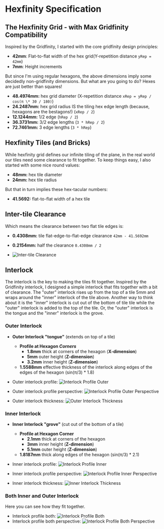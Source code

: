 # Hexfinity Specification

## The Hexfinity Grid - with Max Gridfinity Compatibility

Inspired by the Gridfinity, I started with the core gridfinity design principles:

- **42mm**: Flat-to-flat width of the hex grid(Y-repetition distance `yRep = 42mm`)
- **7mm**: Height increments

But since I'm using regular hexagons, the above dimensions imply some decidedly non-gridfinity dimensions. But what are you going to do? Hexes are just better than squares!

- **48.4974mm:** hex grid diameter (X-repetition distance `xRep = yRep / cos(π \* 30 / 180)`)
- **24.2487mm:** hex grid radius IS the tiling hex edge length (because, hexagons are the bestagons!) (`xRep / 2`)
- **12.1244mm:** 1/2 edge (`hRep / 2`)
- **36.3731mm:** 3/2 edge lengths (`3 * hRep / 2`)
- **72.7461mm:** 3 edge lengths (`3 * hRep`)

## Hexfinity Tiles (and Bricks)

While hexfinity grid defines our infinite tiling of the plane, in the real world our tiles need some clearance to fit together. To keep things easy, I also started with some nice round values:

- **48mm:** hex tile diameter
- **24mm:** hex tile radius

But that in turn implies these hex-tacular numbers:

- **41.5692:** flat-to-flat width of a hex tile

## Inter-tile Clearance

Which means the clearance between two flat tile edges is:

- **0.4308mm:** tile flat-edge-to-flat-edge clearance `42mm - 41.5692mm`
- **0.2154mm:** half the clearance `0.4308mm / 2`

- ![Inter-tile Clearance](./diagrams/tiling-clearance-2.png)

## Interlock

The interlock is the key to making the tiles fit together. Inspired by the Gridfinity interlock, I designed a simple interlock that fits together with a bit of clearance. The "outer" interlock rises up from the top of a tile 5mm and wraps around the "inner" interlock of the tile above. Another way to think about it is the "inner" interlock is cut out of the bottom of tile tile while the "outer" interlock is added to the top of the tile. Or, the "outer" interlock is the tongue and the "inner" interlock is the grove.

### Outer Interlock

- **Outer Interlock "tongue"** (extends on top of a tile)

  - **Profile at Hexagon _Corners_**
    - **1.8mm** thick at corners of the hexagon (**X-dimension**)
    - **5mm** outer height (**Z-dimension**)
    - **3.2mm** inner height (**Z-dimension**)
  - **1.5588mm** effective thickness of the interlock along edges of the edges of the hexagon (sin(π/3) \* 1.8)

- Outer interlock profile: ![Interlock Profile Outer](./diagrams/interlock-profile-outer.png)
- Outer interlock profile perspective: ![Interlock Profile Outer Perspective](./diagrams/interlock-profile-perspective-outer.png)
- Outer interlock thickness: ![Outer Interlock Thickness](./diagrams/interlock-thickness-outer.png)

### Inner Interlock

- **Inner Interlock "grove"** (cut out of the bottom of a tile)

  - **Profile at Hexagon Corner**
    - **2.1mm** thick at corners of the hexagon
    - **3mm** inner height (**Z-dimension**)
    - **5.1mm** outer height (**Z-dimension**)
  - **1.8187mm** thick along edges of the hexagon (sin(π/3) \* 2.1)

- Inner interlock profile: ![Interlock Profile Inner](./diagrams/interlock-profile-inner.png)
- Inner interlock profile perspective: ![Interlock Profile Inner Perspective](./diagrams/interlock-profile-perspective-inner.png)
- Inner interlock thickness: ![Inner Interlock Thickness](./diagrams/interlock-thickness-inner.png)

### Both Inner and Outer Interlock

Here you can see how they fit together.

- Interlock profile both: ![Interlock Profile Both](./diagrams/interlock-profile-both.png)
- Interlock profile both perspective: ![Interlock Profile Both Perspective](./diagrams/interlock-profile-perspective-both.png)
